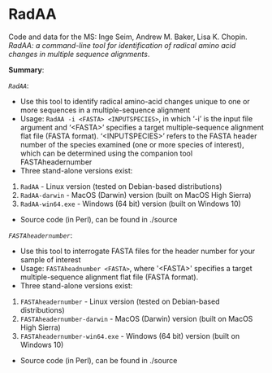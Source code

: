 # RadAA
Code and data for the MS: 
Inge Seim, Andrew M. Baker, Lisa K. Chopin. *RadAA: a command-line tool for identification of radical amino acid changes in multiple sequence alignments*.

**Summary**:

*`RadAA`*: 
- Use this tool to identify radical amino-acid changes unique to one or more sequences in a multiple-sequence alignment
- Usage: ```RadAA -i <FASTA> <INPUTSPECIES>```, in which ‘-i’ is the input file argument and ‘\<FASTA>’ specifies a target multiple-sequence alignment flat file (FASTA format).
‘\<INPUTSPECIES>’ refers to the FASTA header number of the species examined (one or more species of interest), which can be determined using the companion tool FASTAheadernumber
- Three stand-alone versions exist:
1. `RadAA` - Linux version (tested on Debian-based distributions)
2. `RadAA-darwin` - MacOS (Darwin) version (built on MacOS High Sierra)
3. `RadAA-win64.exe` - Windows (64 bit) version (built on Windows 10)
- Source code (in Perl), can be found in ./source

*`FASTAheadernumber`*:
- Use this tool to interrogate FASTA files for the header number for your sample of interest
- Usage: ```FASTAheadnumber <FASTA>```, where '\<FASTA>' specifies a target multiple-sequence alignment flat file (FASTA format).
- Three stand-alone versions exist:
1. `FASTAheadernumber` - Linux version (tested on Debian-based distributions)
2. `FASTAheadernumber-darwin` - MacOS (Darwin) version (built on MacOS High Sierra)
3. `FASTAheadernumber-win64.exe` - Windows (64 bit) version (built on Windows 10)
- Source code (in Perl), can be found in ./source
